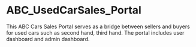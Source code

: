 # ABC_UsedCarSales_Portal
This ABC Cars Sales Portal serves as a bridge between sellers and buyers for used cars such as second hand, third hand. The portal includes user dashboard and admin dashboard.


